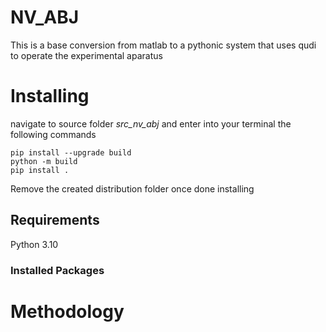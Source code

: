 # NV_ABJ

This is a base conversion from matlab to a pythonic system that uses qudi to operate the experimental aparatus

# Installing 

navigate to source folder *src_nv_abj* and enter into your terminal the following commands 

```
pip install --upgrade build
python -m build
pip install .
```

Remove the created distribution folder once done installing

## Requirements

Python 3.10

### Installed Packages

# Methodology
